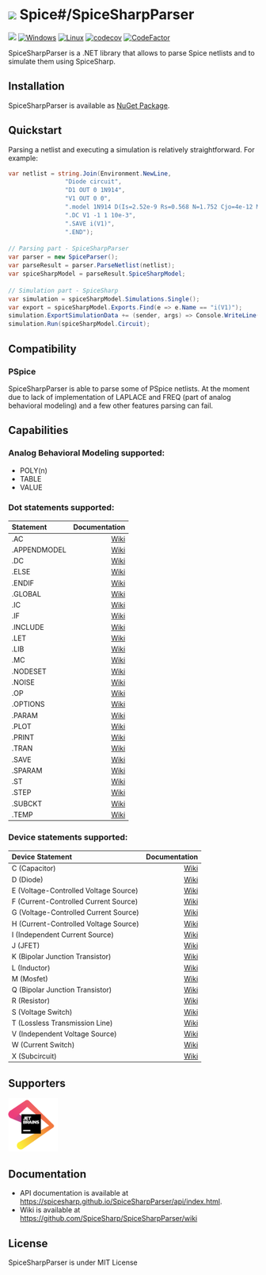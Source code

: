 # <img src="https://spicesharp.github.io/SpiceSharp/api/images/logo_full.svg" width="45px" /> Spice#/SpiceSharpParser
 [<img src="https://img.shields.io/nuget/vpre/SpiceSharp-Parser.svg">]( https://www.nuget.org/packages/SpiceSharp-Parser)
[![Windows](https://ci.appveyor.com/api/projects/status/d8tpj2hm3hcullmw/branch/master?svg=true)](https://ci.appveyor.com/project/marcin-golebiowski/spicesharpparser/branch/master)
[![Linux](https://travis-ci.org/SpiceSharp/SpiceSharpParser.svg?branch=master)](https://travis-ci.org/SpiceSharp/SpiceSharpParser?branch=master)
[![codecov](https://codecov.io/gh/SpiceSharp/SpiceSharpParser/branch/master/graph/badge.svg)](https://codecov.io/gh/SpiceSharp/SpiceSharpParser)
[![CodeFactor](https://www.codefactor.io/repository/github/spicesharp/spicesharpparser/badge)](https://www.codefactor.io/repository/github/spicesharp/spicesharpparser)

SpiceSharpParser is a .NET library that allows to parse Spice netlists and to simulate them using SpiceSharp.

## Installation

SpiceSharpParser is available as [NuGet Package](https://www.nuget.org/packages/SpiceSharp-Parser).

## Quickstart

Parsing a netlist and executing a simulation is relatively straightforward. For example:

```csharp
var netlist = string.Join(Environment.NewLine,
                "Diode circuit",
                "D1 OUT 0 1N914",
                "V1 OUT 0 0",
                ".model 1N914 D(Is=2.52e-9 Rs=0.568 N=1.752 Cjo=4e-12 M=0.4 tt=20e-9)",
                ".DC V1 -1 1 10e-3",
                ".SAVE i(V1)",
                ".END");

// Parsing part - SpiceSharpParser
var parser = new SpiceParser();
var parseResult = parser.ParseNetlist(netlist);
var spiceSharpModel = parseResult.SpiceSharpModel;

// Simulation part - SpiceSharp
var simulation = spiceSharpModel.Simulations.Single();
var export = spiceSharpModel.Exports.Find(e => e.Name == "i(V1)");
simulation.ExportSimulationData += (sender, args) => Console.WriteLine(export.Extract());
simulation.Run(spiceSharpModel.Circuit);    

```
## Compatibility
### PSpice
SpiceSharpParser is able to parse some of PSpice netlists. 
At the moment due to lack of implementation of LAPLACE and FREQ (part of analog behavioral modeling) and a few other features parsing can fail.


## Capabilities
### Analog Behavioral Modeling supported:
* POLY(n)
* TABLE 
* VALUE

### Dot statements supported:
|  Statement  |  Documentation   |
|:------------|-----------------------:|
|.AC          |[Wiki](https://github.com/SpiceSharp/SpiceSharpParser/wiki/.AC)|
|.APPENDMODEL |[Wiki](https://github.com/SpiceSharp/SpiceSharpParser/wiki/.APPENDMODEL)|
|.DC          |[Wiki](https://github.com/SpiceSharp/SpiceSharpParser/wiki/.DC)|
|.ELSE        |[Wiki](https://github.com/SpiceSharp/SpiceSharpParser/wiki/.ELSE)|
|.ENDIF       |[Wiki](https://github.com/SpiceSharp/SpiceSharpParser/wiki/.ENDIF)|
|.GLOBAL      |[Wiki](https://github.com/SpiceSharp/SpiceSharpParser/wiki/.GLOBAL)|         
|.IC          |[Wiki](https://github.com/SpiceSharp/SpiceSharpParser/wiki/.IC)|
|.IF          |[Wiki](https://github.com/SpiceSharp/SpiceSharpParser/wiki/.IF)|
|.INCLUDE     |[Wiki](https://github.com/SpiceSharp/SpiceSharpParser/wiki/.INCLUDE)|
|.LET         |[Wiki](https://github.com/SpiceSharp/SpiceSharpParser/wiki/.LET)|
|.LIB         |[Wiki](https://github.com/SpiceSharp/SpiceSharpParser/wiki/.LIB)|
|.MC          |[Wiki](https://github.com/SpiceSharp/SpiceSharpParser/wiki/.MC)|
|.NODESET     |[Wiki](https://github.com/SpiceSharp/SpiceSharpParser/wiki/.NODESET)|
|.NOISE       |[Wiki](https://github.com/SpiceSharp/SpiceSharpParser/wiki/.NOISE)|
|.OP          |[Wiki](https://github.com/SpiceSharp/SpiceSharpParser/wiki/.OP)|
|.OPTIONS     |[Wiki](https://github.com/SpiceSharp/SpiceSharpParser/wiki/.OPTIONS)|
|.PARAM       |[Wiki](https://github.com/SpiceSharp/SpiceSharpParser/wiki/.PARAM)|
|.PLOT        |[Wiki](https://github.com/SpiceSharp/SpiceSharpParser/wiki/.PLOT)|
|.PRINT       |[Wiki](https://github.com/SpiceSharp/SpiceSharpParser/wiki/.PRINT)|
|.TRAN        |[Wiki](https://github.com/SpiceSharp/SpiceSharpParser/wiki/.TRAN)|
|.SAVE        |[Wiki](https://github.com/SpiceSharp/SpiceSharpParser/wiki/.SAVE)|
|.SPARAM       |[Wiki](https://github.com/SpiceSharp/SpiceSharpParser/wiki/.SPARAM)|
|.ST          |[Wiki](https://github.com/SpiceSharp/SpiceSharpParser/wiki/.ST)||
|.STEP        |[Wiki](https://github.com/SpiceSharp/SpiceSharpParser/wiki/.STEP)|
|.SUBCKT      |[Wiki](https://github.com/SpiceSharp/SpiceSharpParser/wiki/.SUBCKT)|
|.TEMP        |[Wiki](https://github.com/SpiceSharp/SpiceSharpParser/wiki/.TEMP)|

### Device statements supported:
| Device Statement  |  Documentation   |
|:------------|-----------------------:|
|C (Capacitor)|[Wiki](https://github.com/SpiceSharp/SpiceSharpParser/wiki/C)|
|D (Diode)|[Wiki](https://github.com/SpiceSharp/SpiceSharpParser/wiki/D)|
|E (Voltage-Controlled Voltage Source)|[Wiki](https://github.com/SpiceSharp/SpiceSharpParser/wiki/E)|
|F (Current-Controlled Current Source)|[Wiki](https://github.com/SpiceSharp/SpiceSharpParser/wiki/F)|
|G (Voltage-Controlled Current Source)|[Wiki](https://github.com/SpiceSharp/SpiceSharpParser/wiki/G)|
|H (Current-Controlled Voltage Source)|[Wiki](https://github.com/SpiceSharp/SpiceSharpParser/wiki/H)|
|I (Independent Current Source)|[Wiki](https://github.com/SpiceSharp/SpiceSharpParser/wiki/I)|
|J (JFET)|[Wiki](https://github.com/SpiceSharp/SpiceSharpParser/wiki/J)|
|K (Bipolar Junction Transistor)|[Wiki](https://github.com/SpiceSharp/SpiceSharpParser/wiki/K)|
|L (Inductor)|[Wiki](https://github.com/SpiceSharp/SpiceSharpParser/wiki/L)|
|M (Mosfet)|[Wiki](https://github.com/SpiceSharp/SpiceSharpParser/wiki/M)|
|Q (Bipolar Junction Transistor)|[Wiki](https://github.com/SpiceSharp/SpiceSharpParser/wiki/Q)|
|R (Resistor)|[Wiki](https://github.com/SpiceSharp/SpiceSharpParser/wiki/R)|
|S (Voltage Switch)|[Wiki](https://github.com/SpiceSharp/SpiceSharpParser/wiki/S)|
|T (Lossless Transmission Line)|[Wiki](https://github.com/SpiceSharp/SpiceSharpParser/wiki/T)|
|V (Independent Voltage Source)|[Wiki](https://github.com/SpiceSharp/SpiceSharpParser/wiki/V)|
|W (Current Switch)|[Wiki](https://github.com/SpiceSharp/SpiceSharpParser/wiki/W)|
|X (Subcircuit)|[Wiki](https://github.com/SpiceSharp/SpiceSharpParser/wiki/X)|

## Supporters
[<img src="jetbrains.png" width=100/>](https://www.jetbrains.com/?from=SpiceSharpParser)

## Documentation
* API documentation is available at <https://spicesharp.github.io/SpiceSharpParser/api/index.html>.
* Wiki is available at <https://github.com/SpiceSharp/SpiceSharpParser/wiki>

## License
SpiceSharpParser is under MIT License

